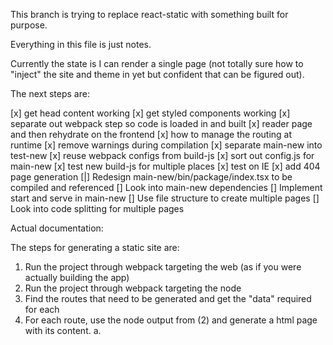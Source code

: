 This branch is trying to replace react-static with something built for purpose.

Everything in this file is just notes.

Currently the state is I can render a single page (not totally sure how to "inject" the site and theme in yet but confident that can be figured out).

The next steps are:

[x] get head content working
[x] get styled components working
[x] separate out webpack step so code is loaded in and built
[x] reader page and then rehydrate on the frontend
[x] how to manage the routing at runtime
[x] remove warnings during compilation
[x] separate main-new into test-new
[x] reuse webpack configs from build-js
[x] sort out config.js for main-new
[x] test new build-js for multiple places
[x] test on IE
[x] add 404 page generation
[|] Redesign main-new/bin/package/index.tsx to be compiled and referenced
[] Look into main-new dependencies
[] Implement start and serve in main-new
[] Use file structure to create multiple pages
[] Look into code splitting for multiple pages

Actual documentation:

The steps for generating a static site are:
1. Run the project through webpack targeting the web (as if you were actually building the app)
2. Run the project through webpack targeting the node
3. Find the routes that need to be generated and get the "data" required for each
4. For each route, use the node output from (2) and generate a html page with its content.
  a.

